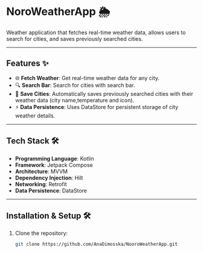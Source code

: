 # NoroWeatherApp 🌦️

Weather application that fetches real-time weather data, allows users to search for cities, and saves previously searched cities.

---

## Features ✨

- 🌐 **Fetch Weather**: Get real-time weather data for any city.
- 🔍 **Search Bar**: Search for cities with search bar.
- 📌 **Save Cities**: Automatically saves previously searched cities with their weather data (city name,temperature and icon).
- ⚡ **Data Persistence**: Uses DataStore for persistent storage of city weather details.

---

## Tech Stack 🛠️

- **Programming Language**: Kotlin
- **Framework**: Jetpack Compose
- **Architecture**: MVVM
- **Dependency Injection**: Hilt
- **Networking**: Retrofit
- **Data Persistence**: DataStore

---

## Installation & Setup 🛠️

1. Clone the repository:
   ```bash
   git clone https://github.com/AnaDimosska/NooroWeatherApp.git

